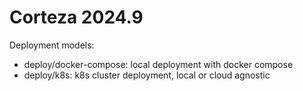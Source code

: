 # Corteza 2024.9

Deployment models:

- deploy/docker-compose: local deployment with docker compose
- deploy/k8s: k8s cluster deployment, local or cloud agnostic
